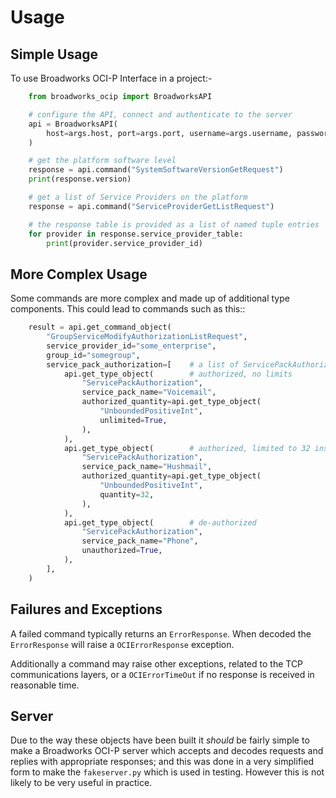 # Usage

## Simple Usage

To use Broadworks OCI-P Interface in a project:-

```python
    from broadworks_ocip import BroadworksAPI

    # configure the API, connect and authenticate to the server
    api = BroadworksAPI(
        host=args.host, port=args.port, username=args.username, password=args.password,
    )

    # get the platform software level
    response = api.command("SystemSoftwareVersionGetRequest")
    print(response.version)

    # get a list of Service Providers on the platform
    response = api.command("ServiceProviderGetListRequest")

    # the response table is provided as a list of named tuple entries
    for provider in response.service_provider_table:
        print(provider.service_provider_id)
```


## More Complex Usage

Some commands are more complex and made up of additional type components.
This could lead to commands such as this::

```python
    result = api.get_command_object(
        "GroupServiceModifyAuthorizationListRequest",
        service_provider_id="some_enterprise",
        group_id="somegroup",
        service_pack_authorization=[    # a list of ServicePackAuthorization objects
            api.get_type_object(        # authorized, no limits
                "ServicePackAuthorization",
                service_pack_name="Voicemail",
                authorized_quantity=api.get_type_object(
                    "UnboundedPositiveInt",
                    unlimited=True,
                ),
            ),
            api.get_type_object(        # authorized, limited to 32 instances
                "ServicePackAuthorization",
                service_pack_name="Hushmail",
                authorized_quantity=api.get_type_object(
                    "UnboundedPositiveInt",
                    quantity=32,
                ),
            ),
            api.get_type_object(        # de-authorized
                "ServicePackAuthorization",
                service_pack_name="Phone",
                unauthorized=True,
            ),
        ],
    )
```

## Failures and Exceptions

A failed command typically returns an `ErrorResponse`.  When decoded the
`ErrorResponse` will raise a `OCIErrorResponse` exception.

Additionally a command may raise other exceptions, related to the TCP
communications layers, or a `OCIErrorTimeOut` if no response is received in
reasonable time.

## Server

Due to the way these objects have been built it *should* be fairly simple to
make a Broadworks OCI-P server which accepts and decodes requests and replies
with appropriate responses; and this was done in a very simplified form to
make the `fakeserver.py` which is used in testing.  However this is not likely
to be very useful in practice.
